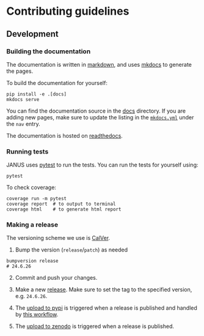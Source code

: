 # Contributing guidelines

## Development

### Building the documentation

The documentation is written in [markdown](https://www.markdownguide.org/basic-syntax/), and uses [mkdocs](https://www.mkdocs.org/) to generate the pages.

To build the documentation for yourself:

```console
pip install -e .[docs]
mkdocs serve
```

You can find the documentation source in the [docs](https://github.com/FormingWorlds/JANUS/tree/main/docs) directory.
If you are adding new pages, make sure to update the listing in the [`mkdocs.yml`](https://github.com/FormingWorlds/JANUS/blob/main/mkdocs.yml) under the `nav` entry.

The documentation is hosted on [readthedocs](https://readthedocs.io/projects/fwl-janus).

### Running tests

JANUS uses [pytest](https://docs.pytest.org/en/latest/) to run the tests. You can run the tests for yourself using:

```console
pytest
```

To check coverage:

```console
coverage run -m pytest
coverage report  # to output to terminal
coverage html    # to generate html report
```


### Making a release

The versioning scheme we use is [CalVer](https://calver.org/).

1. Bump the version (`release`/`patch`) as needed

```console
bumpversion release
# 24.6.26
```

2. Commit and push your changes.

3. Make a new [release](https://github.com/FormingWorlds/JANUS/releases). Make sure to set the tag to the specified version, e.g. `24.6.26`.

4. The [upload to pypi](https://pypi.org/project/fwl-janus) is triggered when a release is published and handled by [this workflow](https://github.com/FormingWorlds/JANUS/actions/workflows/publish.yaml).

5. The [upload to zenodo](https://zenodo.org/record/XXX) is triggered when a release is published.
